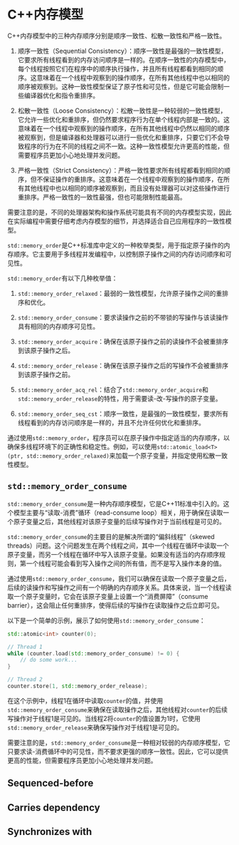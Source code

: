 # C++内存模型

C++内存模型中的三种内存顺序分别是顺序一致性、松散一致性和严格一致性。

1. 顺序一致性（Sequential Consistency）：顺序一致性是最强的一致性模型，它要求所有线程看到的内存访问顺序是一样的。在顺序一致性的内存模型中，每个线程按照它们在程序中的顺序执行操作，并且所有线程都看到相同的顺序。这意味着在一个线程中观察到的操作顺序，在所有其他线程中也以相同的顺序被观察到。这种一致性模型保证了原子性和可见性，但是它可能会限制一些编译器优化和指令重排序。

2. 松散一致性（Loose Consistency）：松散一致性是一种较弱的一致性模型，它允许一些优化和重排序，但仍然要求程序行为在单个线程内部是一致的。这意味着在一个线程中观察到的操作顺序，在所有其他线程中仍然以相同的顺序被观察到，但是编译器和处理器可以进行一些优化和重排序，只要它们不会导致程序的行为在不同的线程之间不一致。这种一致性模型允许更高的性能，但需要程序员更加小心地处理并发问题。

3. 严格一致性（Strict Consistency）：严格一致性要求所有线程都看到相同的顺序，但不保证操作的重排序。这意味着在一个线程中观察到的操作顺序，在所有其他线程中也以相同的顺序被观察到，而且没有处理器可以对这些操作进行重排序。严格一致性的一致性最强，但也可能限制性能最高。

需要注意的是，不同的处理器架构和操作系统可能具有不同的内存模型实现，因此在实际编程中需要仔细考虑内存模型的细节，并选择适合自己应用程序的一致性模型。

`std::memory_order`是C++标准库中定义的一种枚举类型，用于指定原子操作的内存顺序。它主要用于多线程并发编程中，以控制原子操作之间的内存访问顺序和可见性。

`std::memory_order`有以下几种枚举值：

1. `std::memory_order_relaxed`：最弱的一致性模型，允许原子操作之间的重排序和优化。

2. `std::memory_order_consume`：要求读操作之前的不带锁的写操作与该读操作具有相同的内存顺序可见性。

3. `std::memory_order_acquire`：确保在该原子操作之前的读操作不会被重排序到该原子操作之后。

4. `std::memory_order_release`：确保在该原子操作之后的写操作不会被重排序到该原子操作之前。

5. `std::memory_order_acq_rel`：结合了`std::memory_order_acquire`和`std::memory_order_release`的特性，用于需要读-改-写操作的原子变量。

6. `std::memory_order_seq_cst`：顺序一致性，是最强的一致性模型，要求所有线程看到的内存访问顺序是一样的，并且不允许任何优化和重排序。

通过使用`std::memory_order`，程序员可以在原子操作中指定适当的内存顺序，以确保多线程环境下的正确性和稳定性。例如，可以使用`std::atomic_load<T>(ptr, std::memory_order_relaxed)`来加载一个原子变量，并指定使用松散一致性模型。

## `std::memory_order_consume`

`std::memory_order_consume`是一种内存顺序模型，它是C++11标准中引入的。这个模型主要与“读取-消费”循环（read-consume loop）相关，用于确保在读取一个原子变量之后，其他线程对该原子变量的后续写操作对于当前线程是可见的。

`std::memory_order_consume`的主要目的是解决所谓的“偏斜线程”（skewed threads）问题。这个问题发生在两个线程之间，其中一个线程在循环中读取一个原子变量，而另一个线程在循环中写入该原子变量。如果没有适当的内存顺序规则，第一个线程可能会看到写入操作之间的所有值，而不是写入操作本身的值。

通过使用`std::memory_order_consume`，我们可以确保在读取一个原子变量之后，后续的读操作和写操作之间有一个明确的内存顺序关系。具体来说，当一个线程读取一个原子变量时，它会在该原子变量上设置一个“消费屏障”（consume barrier），这会阻止任何重排序，使得后续的写操作在读取操作之后立即可见。

以下是一个简单的示例，展示了如何使用`std::memory_order_consume`：

```cpp
std::atomic<int> counter(0);

// Thread 1
while (counter.load(std::memory_order_consume) != 0) {
    // do some work...
}

// Thread 2
counter.store(1, std::memory_order_release);
```

在这个示例中，线程1在循环中读取`counter`的值，并使用`std::memory_order_consume`来确保在读取操作之后，其他线程对`counter`的后续写操作对于线程1是可见的。当线程2将`counter`的值设置为1时，它使用`std::memory_order_release`来确保写操作对于线程1是可见的。

需要注意的是，`std::memory_order_consume`是一种相对较弱的内存顺序模型，它只要求读-消费循环中的可见性，而不要求更强的顺序一致性。因此，它可以提供更高的性能，但需要程序员更加小心地处理并发问题。

## Sequenced-before


## Carries dependency


## Synchronizes with


##